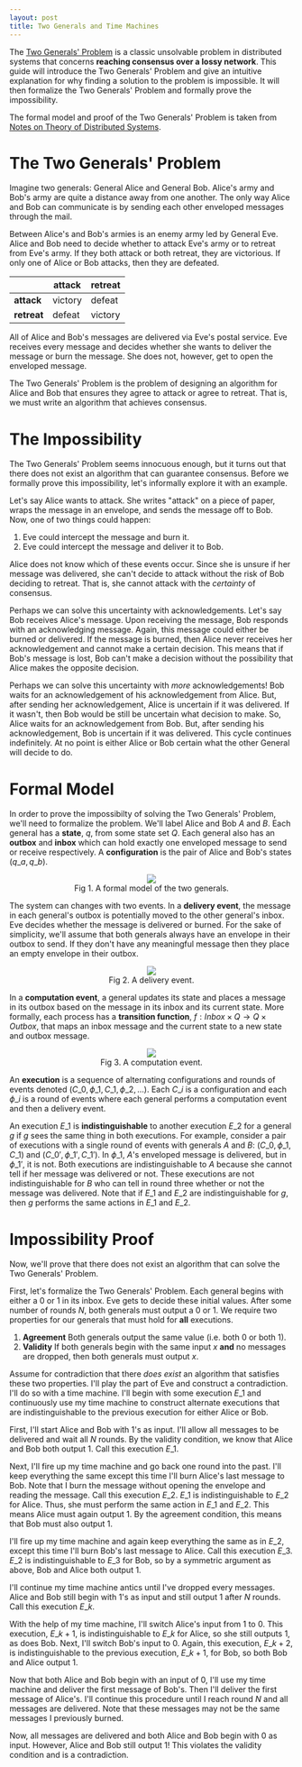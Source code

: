 ```yaml
---
layout: post
title: Two Generals and Time Machines
---
```


The [Two Generals' Problem][wiki] is a classic unsolvable problem in
distributed systems that concerns **reaching consensus over a lossy network**.
This guide will introduce the Two Generals' Problem and give an intuitive
explanation for why finding a solution to the problem is impossible. It will
then formalize the Two Generals' Problem and formally prove the impossibility.

The formal model and proof of the Two Generals' Problem is taken from [Notes on
Theory of Distributed Systems][yale-notes].

# The Two Generals' Problem #
Imagine two generals: General Alice and General Bob. Alice's army and Bob's
army are quite a distance away from one another. The only way Alice and Bob
can communicate is by sending each other enveloped messages through the mail.

Between Alice's and Bob's armies is an enemy army led by General Eve. Alice
and Bob need to decide whether to attack Eve's army or to retreat from Eve's
army. If they both attack or both retreat, they are victorious. If only one of
Alice or Bob attacks, then they are defeated.


|             | **attack** | **retreat** |
| ----------- | ---------- | ----------- |
| **attack**  | victory    | defeat      |
| **retreat** | defeat     | victory     |

All of Alice and Bob's messages are delivered via Eve's postal service. Eve
receives every message and decides whether she wants to deliver the message or
burn the message. She does not, however, get to open the enveloped message.

The Two Generals' Problem is the problem of designing an algorithm for Alice
and Bob that ensures they agree to attack or agree to retreat. That is, we must
write an algorithm that achieves consensus.

# The Impossibility #
The Two Generals' Problem seems innocuous enough, but it turns out that there
does not exist an algorithm that can guarantee consensus. Before we formally
prove this impossibility, let's informally explore it with an example.

Let's say Alice wants to attack. She writes "attack" on a piece of paper, wraps
the message in an envelope, and sends the message off to Bob. Now, one of two
things could happen:

1. Eve could intercept the message and burn it.
2. Eve could intercept the message and deliver it to Bob.

Alice does not know which of these events occur. Since she is unsure if her
message was delivered, she can't decide to attack without the risk of Bob
deciding to retreat. That is, she cannot attack with the *certainty* of
consensus.

Perhaps we can solve this uncertainty with acknowledgements. Let's say Bob
receives Alice's message. Upon receiving the message, Bob responds with an
acknowledging message. Again, this message could either be burned or delivered.
If the message is burned, then Alice never receives her acknowledgement and
cannot make a certain decision. This means that if Bob's message is lost, Bob
can't make a decision without the possibility that Alice makes the opposite
decision.

Perhaps we can solve this uncertainty with *more* acknowledgements! Bob waits
for an acknowledgement of his acknowledgement from Alice. But, after sending
her acknowledgement, Alice is uncertain if it was delivered. If it wasn't, then
Bob would be still be uncertain what decision to make. So, Alice waits for an
acknowledgement from Bob. But, after sending his acknowledgement, Bob is
uncertain if it was delivered. This cycle continues indefinitely. At no point
is either Alice or Bob certain what the other General will decide to do.

# Formal Model #
In order to prove the impossibilty of solving the Two Generals' Problem, we'll
need to formalize the problem. We'll label Alice and Bob $A$ and $B$. Each
general has a **state**, $q$, from some state set $Q$. Each general also has
an **outbox** and **inbox** which can hold exactly one enveloped message to
send or receive respectively. A **configuration** is the pair of Alice and
Bob's states $(q\_a, q\_b)$.


<center>
  <figure>
    <img src="{{site.url}}/assets/generals/gen1.svg" class="three-quarter">
    <figcaption>
    Fig 1. A formal model of the two generals.
    </figcaption>
  </figure>
</center>

The system can changes with two events. In a **delivery event**, the message in
each general's outbox is potentially moved to the other general's inbox. Eve
decides whether the message is delivered or burned. For the sake of simplicity,
we'll assume that both generals always have an envelope in their outbox to
send. If they don't have any meaningful message then they place an empty
envelope in their outbox.

<center>
  <figure>
    <img src="{{site.url}}/assets/generals/gen2.svg" class="three-quarter">
    <figcaption>
    Fig 2. A delivery event.
    </figcaption>
  </figure>
</center>

In a **computation event**, a general updates its state and places a message in
its outbox based on the message in its inbox and its current state.  More
formally, each process has a **transition function**, $f: Inbox \times Q
\rightarrow Q \times Outbox$, that maps an inbox message and the current state
to a new state and outbox message.

<center>
  <figure>
    <img src="{{site.url}}/assets/generals/gen3.svg" class="three-quarter">
    <figcaption>
    Fig 3. A computation event.
    </figcaption>
  </figure>
</center>

An **execution** is a sequence of alternating configurations and rounds of
events denoted $(C\_0, \phi\_1, C\_1, \phi\_2, \ldots)$. Each $C\_i$ is a
configuration and each $\phi\_i$ is a round of events where each general
performs a computation event and then a delivery event.

An execution $E\_1$ is **indistinguishable** to another execution $E\_2$ for a
general $g$ if $g$ sees the same thing in both executions. For example,
consider a pair of executions with a single round of events with generals $A$
and $B$: $(C\_0, \phi\_1, C\_1)$ and $(C\_0', \phi\_1', C\_1')$. In $\phi\_1$,
$A$'s enveloped message is delivered, but in $\phi\_1'$, it is not. Both
executions are indistinguishable to $A$ because she cannot tell if her message
was delivered or not. These executions are not indistinguishable for $B$ who
can tell in round three whether or not the message was delivered. Note that if
$E\_1$ and $E\_2$ are indistinguishable for $g$, then $g$ performs the same
actions in $E\_1$ and $E\_2$.

# Impossibility Proof #
Now, we'll prove that there does not exist an algorithm that can solve the Two
Generals' Problem.

First, let's formalize the Two Generals' Problem. Each general begins with
either a 0 or 1 in its inbox. Eve gets to decide these initial values. After
some number of rounds $N$, both generals must output a 0 or 1. We require two
properties for our generals that must hold for **all** executions.

1. **Agreement** Both generals output the same value (i.e. both 0 or both 1).
2. **Validity** If both generals begin with the same input $x$ **and** no
   messages are dropped, then both generals must output $x$.

Assume for contradiction that there *does exist* an algorithm that satisfies
these two properties. I'll play the part of Eve and construct a contradiction.
I'll do so with a time machine. I'll begin with some execution $E\_1$ and
continuously use my time machine to construct alternate executions that are
indistinguishable to the previous execution for either Alice or Bob.

First, I'll start Alice and Bob with 1's as input. I'll allow all messages to
be delivered and wait all $N$ rounds. By the validity condition, we know that
Alice and Bob both output 1. Call this execution $E\_1$.

Next, I'll fire up my time machine and go back one round into the past. I'll
keep everything the same except this time I'll burn Alice's last message to
Bob. Note that I burn the message without opening the envelope and reading the
message. Call this execution $E\_2$.  $E\_1$ is indistinguishable to $E\_2$ for
Alice. Thus, she must perform the same action in $E\_1$ and $E\_2$. This means
Alice must again output 1. By the agreement condition, this means that Bob must
also output 1.

I'll fire up my time machine and again keep everything the same as in $E\_2$,
except this time I'll burn Bob's last message to Alice. Call this execution
$E\_3$. $E\_2$ is indistinguishable to $E\_3$ for Bob, so by a symmetric
argument as above, Bob and Alice both output 1.

I'll continue my time machine antics until I've dropped every messages. Alice
and Bob still begin with 1's as input and still output 1 after $N$ rounds. Call
this execution $E\_k$.

With the help of my time machine, I'll switch Alice's input from 1 to 0. This
execution, $E\_{k+1}$, is indistinguishable to $E\_k$ for Alice, so she still
outputs 1, as does Bob. Next, I'll switch Bob's input to 0. Again, this
execution, $E\_{k+2}$, is indistinguishable to the previous execution,
$E\_{k+1}$, for Bob, so both Bob and Alice output 1.

Now that both Alice and Bob begin with an input of 0, I'll use my time machine
and deliver the first message of Bob's. Then I'll deliver the first message of
Alice's. I'll continue this procedure until I reach round $N$ and all messages
are delivered. Note that these messages may not be the same messages I
previously burned.

Now, all messages are delivered and both Alice and Bob begin with 0 as input.
However, Alice and Bob still output 1! This violates the validity condition and
is a contradiction.

[wiki]:       http://en.wikipedia.org/wiki/Two_Generals'_Problem
[yale-notes]: http://cs-www.cs.yale.edu/homes/aspnes/classes/465/notes.pdf
